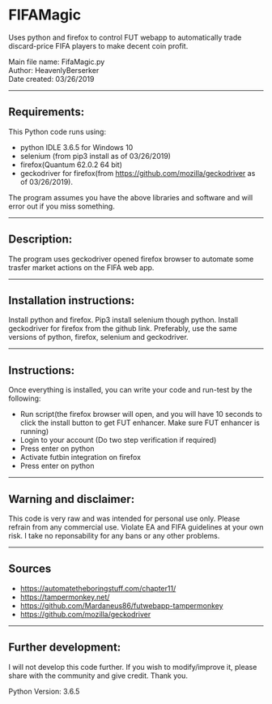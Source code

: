 # FIFAMagic
Uses python and firefox to control FUT webapp to automatically trade discard-price FIFA players to make decent coin profit.

Main file name: FifaMagic.py  
Author: HeavenlyBerserker  
Date created: 03/26/2019  

-------------
Requirements:
-------------
This Python code runs using:
- python IDLE 3.6.5 for Windows 10  
- selenium (from pip3 install as of 03/26/2019)  
- firefox(Quantum 62.0.2 64 bit)  
- geckodriver for firefox(from https://github.com/mozilla/geckodriver as of 03/26/2019).  
    
The program assumes you have the above libraries and software and will error
out if you miss something.

------------
Description:
------------
The program uses geckodriver opened firefox browser to automate some trasfer
market actions on the FIFA web app.

--------------------------
Installation instructions:
--------------------------
Install python and firefox. Pip3 install selenium though python. Install
geckodriver for firefox from the github link. Preferably, use the same
versions of python, firefox, selenium and geckodriver.

-------------
Instructions:
-------------
Once everything is installed, you can write your code and run-test by the following:
- Run script(the firefox browser will open, and you will have 10 seconds to click the install button to get FUT enhancer. Make sure FUT enhancer is running)  
- Login to your account (Do two step verification if required)  
- Press enter on python  
- Activate futbin integration on firefox  
- Press enter on python  
    
-----------------------
Warning and disclaimer:
-----------------------
This code is very raw and was intended for personal use only. Please refrain
from any commercial use. Violate EA and FIFA guidelines at your own risk.
I take no reponsability for any bans or any other problems.

-------
Sources
-------
- https://automatetheboringstuff.com/chapter11/  
- https://tampermonkey.net/  
- https://github.com/Mardaneus86/futwebapp-tampermonkey  
- https://github.com/mozilla/geckodriver  

--------------------
Further development:
--------------------
I will not develop this code further. If you wish to modify/improve it, please
share with the community and give credit. Thank you.

Python Version: 3.6.5
